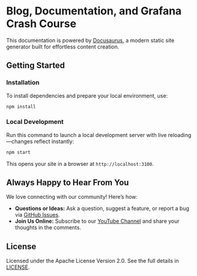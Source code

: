 # Blog, Documentation, and Grafana Crash Course

This documentation is powered by [Docusaurus](https://docusaurus.io/), a modern static site generator built for effortless content creation.

## Getting Started

### Installation

To install dependencies and prepare your local environment, use:

```bash
npm install
```

### Local Development

Run this command to launch a local development server with live reloading—changes reflect instantly:

```bash
npm start
```

This opens your site in a browser at `http://localhost:3100`.

## Always Happy to Hear From You

We love connecting with our community! Here’s how:

- **Questions or Ideas:** Ask a question, suggest a feature, or report a bug via [GitHub Issues](https://github.com/volkovlabs/volkovlabs.io/issues).
- **Join Us Online:** Subscribe to our [YouTube Channel](https://youtube.com/@volkovlabs) and share your thoughts in the comments.

## License

Licensed under the Apache License Version 2.0. See the full details in [LICENSE](https://github.com/volkovlabs/volkovlabs.io/blob/main/LICENSE).

